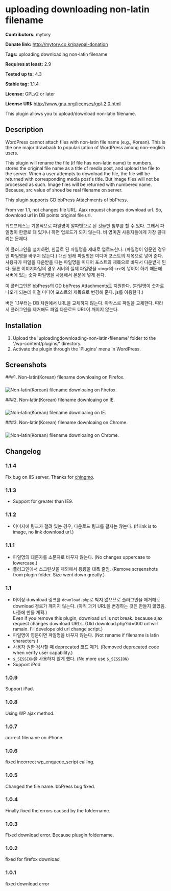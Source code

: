 # uploading downloading non-latin filename #
**Contributors:** mytory  
**Donate link:** http://mytory.co.kr/paypal-donation  
**Tags:** uploading downloading non-latin filename  
**Requires at least:** 2.9  
**Tested up to:** 4.3  
**Stable tag:** 1.1.4  
**License:** GPLv2 or later  
**License URI:** http://www.gnu.org/licenses/gpl-2.0.html  

This plugin allows you to upload/download non-latin filename.

## Description ##

WordPress cannot attach files with non-latin file name (e.g., Korean). This is the one major drawback to popularization of WordPress among non-english users.

This plugin will rename the file (if file has non-latin name) to numbers, stores the original file name as a title of media post, and upload the file to the server. When a user attempts to download the file, the file will be returned with corresponding media post's title. But image files will not be processed as such. Image files will be returned with numbered name. Because, src value of shoud be real filename on server.  

This plugin supports GD bbPress Attachments of bbPress.

From ver 1.1, not changes file URL. Ajax request changes download url. So, download url in DB points original file url.

워드프레스는 기본적으로 파일명이 알파벳으로 된 것들만 첨부를 할 수 있다. 그래서 파일명이 한글로 돼 있거나 하면 업로드가 되지 않는다. 비 영미권 사용자들에게 가장 골때리는 문제다.

이 플러그인을 설치하면, 한글로 된 파일명을 제대로 업로드한다. (파일명이 영문인 경우엔 파일명을 바꾸지 않는다.) 대신 원래 파일명은 미디어 포스트의 제목으로 넣어 준다. 사용자가 파일을 다운받을 때는 파일명을 미디어 포스트의 제목으로 바꿔서 다운받게 된다. 물론 이미지파일의 경우 서버의 실제 파일명을 `<img>`의 `src`에 넣어야 하기 때문에 서버에 있는 숫자 파일명을 사용해서 본문에 넣게 된다.

이 플러그인은 bbPress의 GD bbPress Attachments도 지원한다. (파일명이 숫자로 나오게 되는데 이걸 미디어 포스트의 제목으로 변경해 준다. js를 이용한다.)

버전 1.1부터는 DB 차원에서 URL을 교체하지 않는다. 아작스로 파일을 교체한다. 따라서 플러그인을 제거해도 파일 다운로드 URL이 깨지지 않는다.

## Installation ##

1. Upload the 'uploadingdownloading-non-latin-filename' folder to the '/wp-content/plugins/' directory. 
1. Activate the plugin through the 'Plugins' menu in WordPress.

## Screenshots ##

###1. Non-latin(Korean) filename downloaing on Firefox.###
![Non-latin(Korean) filename downloaing on Firefox.](http://dl.dropboxusercontent.com/u/15546257/wordpress-plugin/uploadingdownloading-non-latin-filename/screenshot-1.png)

###2. Non-latin(Korean) filename downloaing on IE.###
![Non-latin(Korean) filename downloaing on IE.](http://dl.dropboxusercontent.com/u/15546257/wordpress-plugin/uploadingdownloading-non-latin-filename/screenshot-2.png)

###3. Non-latin(Korean) filename downloaing on Chrome.###
![Non-latin(Korean) filename downloaing on Chrome.](http://dl.dropboxusercontent.com/u/15546257/wordpress-plugin/uploadingdownloading-non-latin-filename/screenshot-3.png)


## Changelog ##

### 1.1.4 ###
Fix bug on IIS server. Thanks for [chingmo](https://wordpress.org/support/topic/read-error-uploadingdownloading-non-latin-filenameversion-131).

### 1.1.3 ###
* Support for greater than IE9.

### 1.1.2 ###
* 이미지에 링크가 걸려 있는 경우, 다운로드 링크를 걸지는 않는다. (If link is to image, no link download url.)

### 1.1.1 ###
* 파일명의 대문자를 소문자로 바꾸지 않는다. (No changes uppercase to lowercase.)
* 플러그인에서 스크린샷을 제외해서 용량을 대폭 줄임. (Remove screenshots from plugin folder. Size went down greatly.)

### 1.1 ###
* 더이상 download 링크를 `download.php`로 박지 않으므로 플러그인을 제거해도 download 경로가 깨지지 않는다.
  (아직 과거 URL을 변경하는 것은 만들지 않았음. 나중에 만들 계획.)    
  Even if you remove this plugin, download url is not break. because ajax request changes download URLs.
  (Old download.php?id=000 url will ramain. I'll develope old url change script.)
* 파일명이 영문이면 파일명을 바꾸지 않는다. (Not rename if filename is latin characters.)
* 사용자 권한 검사할 때 deprecated 코드 제거. (Removed deprecated code when verify user capability.)
* `$_SESSION`을 사용하지 않게 했다. (No more use `$_SESSION`)
* Support iPod

### 1.0.9 ###
Support iPad.

### 1.0.8 ###
Using WP ajax method.

### 1.0.7 ###
correct filename on iPhone.

### 1.0.6 ###
fixed incorrect wp_enqueue_script calling.

### 1.0.5 ###
Changed the file name. bbPress bug fixed.

### 1.0.4 ###
Finally fixed the errors caused by the foldername.

### 1.0.3 ###
Fixed download error. Because plusgin foldername. 

### 1.0.2 ###
fixed for firefox download

### 1.0.1 ###
fixed download error